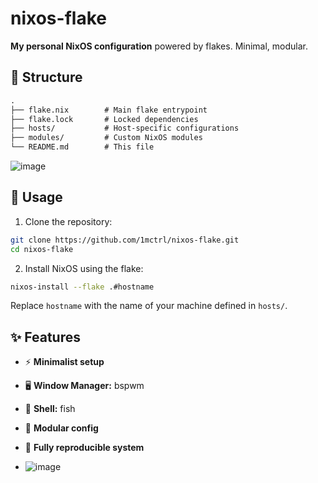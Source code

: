 
# nixos-flake

**My personal NixOS configuration** powered by flakes. Minimal, modular.

## 📂 Structure

```txt
.
├── flake.nix        # Main flake entrypoint
├── flake.lock       # Locked dependencies
├── hosts/           # Host-specific configurations
├── modules/         # Custom NixOS modules
└── README.md        # This file
````
![image](https://github.com/user-attachments/assets/d9ed950d-e137-4a74-aa92-29ef56a2adc8)

## 🚀 Usage

1. Clone the repository:

```bash
git clone https://github.com/1mctrl/nixos-flake.git
cd nixos-flake
```

2. Install NixOS using the flake:

```bash
nixos-install --flake .#hostname
```

Replace `hostname` with the name of your machine defined in `hosts/`.

## ✨ Features

* ⚡ **Minimalist setup**
* 🖥 **Window Manager:** bspwm 
* 🐚 **Shell:** fish
* 🎨 **Modular config**
* 🔧 **Fully reproducible system**

* ![image](https://github.com/user-attachments/assets/994de393-41cf-4814-b819-198db4c05e34)



